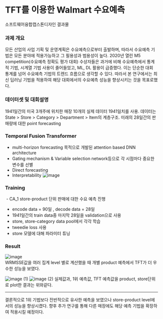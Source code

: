 # TFT를 이용한 Walmart 수요예측 
소프트웨어융합캡스톤디자인 결과물

### 과제 개요
모든 산업의 사업 기획 및 운영계획은 수요예측으로부터 출발하며, 따라서 수요예측 기법은 모든 분야에 적용가능하고 그 필용성과 범용성이 높다. 2020년 열린 M5 competition(수요예측 정확도 평가 대회) 수상자들은 과거에 비해 수요예측에서 통계적 기법, 시계열 기법 사용이 줄어들었고, ML, DL 활용이 급증했다. 이는 단순한 대회 통계를 넘어 수요예측 기법의 트렌드 흐름으로 생각할 수 있다. 따라서 본 연구에서는 최신 딥러닝 기법을 적용하여 해당 대회에서의 수요예측 성능을 향상시키는 것을 목표로했다.

### 데이터셋 및 대회설명
1941일간의 미국 3개주에 위치한 매장 10개의 실제 데이터 1941일치를 사용.
데이터는 State > Store > Category > Department > Item의 계층구조.
미래의 28일간의 판매량에 대한 point forecasting

### Temporal Fusion Transformer
- multi-horizon forecasting 목적으로 개발된 attention based DNN architecture
- Gating mechanism & Variable selection network등으로 각 시점마다 중요한 변수를 선별
- Direct forecasting
- Interpretability
![image](https://user-images.githubusercontent.com/49268298/207885059-e70794f3-76e4-44eb-83f6-d72a814c7d68.png)

### Training
 - CA_1 store-product 단위 판매에 대한 수요 예측 진행
- encode data = 90일 , decode data = 28일
- 1941일간의 train data중 마지막 28일을 validation으로 사용
- store, store-category data pool에서 각각 학습
- tweedie loss 사용
- store 모델에 대해 파라미터 튜닝

### Result
![image](https://user-images.githubusercontent.com/49268298/207885721-f73c475e-c677-45e4-81c4-1a4ed5b2e991.png)  
WRMSSE값을 여러 집계 level 별로 계산했을 때 개별 product 예측에서 TFT가 더 우수한 성능을 보였다.  

![image (1)](https://user-images.githubusercontent.com/49268298/207885939-9b3a86b0-1614-4d92-b2c8-a856d4642051.png)
![image (2)](https://user-images.githubusercontent.com/49268298/207886247-a5f60fc7-5fab-4a75-94fd-bc57bb8633d0.png) 
실제값과, 1위 예측값, TFT 예측값을 product, store단위로 plot한 결과는 위와같다.

-----
결론적으로 1위 기법보다 전반적으로 유사한 예측을 보였으나 store-product level에서의 성능을 향상시켰다. 향후 추가 연구를 통해 다른 매장에도 해당 예측 기법을 확장하여 적용시킬 예정이다.
